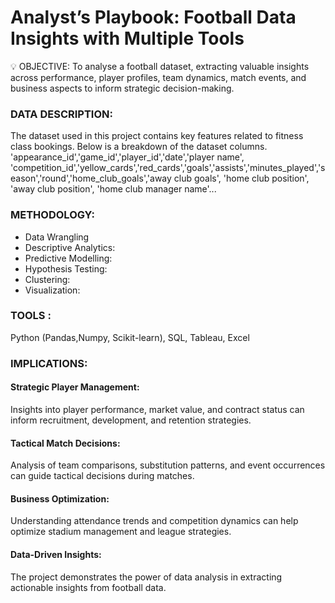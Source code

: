 
# Analyst’s Playbook: Football Data Insights with Multiple Tools

💡 OBJECTIVE: 
	To analyse a football dataset, extracting valuable insights across performance, player profiles, team dynamics, match events, and business aspects to inform strategic decision-making.

### DATA DESCRIPTION:
The dataset used in this project contains key features related to fitness class bookings. Below is a breakdown of the dataset columns.
'appearance_id','game_id','player_id','date','player name', 'competition_id','yellow_cards','red_cards','goals','assists','minutes_played','season','round','home_club_goals','away club goals', 'home club position', 'away club position', 'home club manager name'...

### METHODOLOGY:
- Data Wrangling 
- Descriptive Analytics: 
- Predictive Modelling: 
- Hypothesis Testing: 	
- Clustering: 
- Visualization: 

### TOOLS : 
Python (Pandas,Numpy, Scikit-learn), SQL, Tableau, Excel

### IMPLICATIONS:
#### Strategic Player Management:
Insights into player performance, market value, and contract status can inform recruitment, development, and retention strategies.
#### Tactical Match Decisions: 
Analysis of team comparisons, substitution patterns, and event occurrences can guide tactical decisions during matches.
#### Business Optimization: 
Understanding attendance trends and competition dynamics can help optimize stadium management and league strategies.
#### Data-Driven Insights: 
The project demonstrates the power of data analysis in extracting actionable insights from football data.


